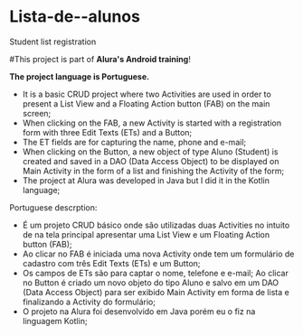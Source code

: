 # Lista-de--alunos
Student list registration

#This project is part of **Alura's Android training**!  

**The project language is Portuguese.**

- It is a basic CRUD project where two Activities are used in order to present a List View and a Floating Action button (FAB) on the main screen;
- When clicking on the FAB, a new Activity is started with a registration form with three Edit Texts (ETs) and a Button;
- The ET fields are for capturing the name, phone and e-mail;
- When clicking on the Button, a new object of type Aluno (Student) is created and saved in a DAO (Data Access Object) to be displayed on Main Activity
in the form of a list and finishing the Activity of the form;
- The project at Alura was developed in Java but I did it in the Kotlin language;

Portuguese descrption:

- É um projeto CRUD básico onde são utilizadas duas Activities no intuito de na tela principal apresentar uma List View e um Floating Action button (FAB);
- Ao clicar no FAB é iniciada uma nova Activity onde tem um formulário de cadastro com três Edit Texts (ETs) e um Button;
- Os campos de ETs são para captar o nome, telefone e e-mail;
Ao clicar no Button é criado um novo objeto do tipo Aluno e salvo em um DAO (Data Access Object) para ser exibido Main Activity 
em forma de lista e finalizando a Activity do formulário;
- O projeto na Alura foi desenvolvido em Java porém eu o fiz na linguagem Kotlin;
